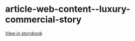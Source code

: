 # article-web-content--luxury-commercial-story

[View in storybook](https://raw.githack.com/Independent-Digital-News-and-Media-Ltd/indy-branch-review/PR-7697-sb/index.html?path=/story/article-web-content--luxury-commercial-story)